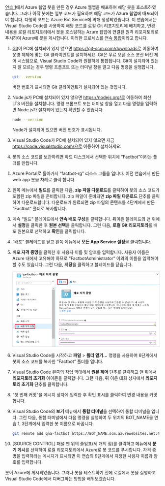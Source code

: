 [연습 1](#Exercise1)에서 Azure 웹앱 봇을 만든 경우 Azure 웹앱을 배포하여 해당 봇을 호스트하였습니다. 그러나 아직 봇에는 일부 코드가 필요하며 해당 코드가 Azure 웹앱에 배포되어야 합니다. 다행히 코드는 Azure Bot Service에 의해 생성되었습니다. 이 연습에서는 Visual Studio Code를 사용하여 해당 코드를 로컬 Git 리포지토리에 배치하고, 변경 내용을 로컬 리포지토리에서 봇을 호스팅하는 Azure 웹앱에 연결된 원격 리포지토리로 푸시하여 Azure에 봇을 게시합니다. 이러한 프로세스를 [연속 통합](https://en.wikipedia.org/wiki/Continuous_integration)이라고 합니다.

1. [Git](https://git-scm.com/)이 PC에 설치되어 있지 않으면 https://git-scm.com/downloads로 이동하여 운영 체제에 맞는 Git 클라이언트를 설치하세요. Git은 무료 오픈 소스 분산 버전 제어 시스템으로, Visual Studio Code와 원활하게 통합됩니다. Git이 설치되어 있는지 잘 모르는 경우 명령 프롬프트 또는 터미널 창을 열고 다음 명령을 실행합니다.

    ```bash
    git --version
    ```

    버전 번호가 표시되면 Git 클라이언트가 설치되어 있는 것입니다.

1. Node.js가 PC에 설치되어 있지 않으면 https://nodejs.org/로 이동하여 최신 LTS 버전을 설치합니다. 명령 프롬프트 또는 터미널 창을 열고 다음 명령을 입력하면 Node.js가 설치되어 있는지 확인할 수 있습니다.

    ```bash
    node --version
    ```

    Node가 설치되어 있으면 버전 번호가 표시됩니다.

1. Visual Studio Code가 PC에 설치되어 있지 않으면 지금 https://code.visualstudio.com/으로 이동하여 설치하세요.

1. 봇의 소스 코드를 보관하려면 하드 디스크에서 선택한 위치에 “Factbot”이라는 폴더를 만듭니다.

<!---TODO: Update for sandbox?--->
1. Azure Portal로 돌아가서 “factbot-rg” 리소스 그룹을 엽니다. 이전 연습에서 만든 web app 봇을 차례로 클릭 합니다.

1. 왼쪽 메뉴에서 **빌드**를 클릭한 다음, **zip 파일 다운로드**를 클릭하여 봇의 소스 코드가 포함된 zip 파일을 준비합니다. zip 파일이 준비되면 **zip 파일 다운로드** 단추를 클릭하여 다운로드합니다. 다운로드가 완료되면 zip 파일의 콘텐츠를 4단계에서 만든 “Factbot” 폴더로 복사합니다.

1. 계속 “빌드” 블레이드에서 **연속 배포 구성**을 클릭합니다. 뒤이은 블레이드의 맨 위에서 **설정**을 클릭한 후 **원본 선택**을 클릭합니다. 그런 다음, **로컬 Git 리포지토리**를 배포 원본으로 선택하고 **확인**을 클릭합니다.

1. “배포” 블레이드를 닫고 왼쪽 메뉴에서 **모든 App Service 설정**을 클릭합니다.

1. **배포 자격 증명**을 클릭한 후 사용자 이름 및 암호를 입력합니다. 사용자 이름은 Azure 내에서 고유해야 하므로 “FactbotAdministrator” 이외의 이름을 입력해야 할 수도 있습니다. 그런 다음, **저장**을 클릭하고 블레이드를 닫습니다.

    ![메뉴 항목을 자격 증명 하 고 단추가 강조 표시를 저장 하는 새 봇 배포를 사용 하 여 배포 자격 증명 화면을 표시 하는 App Service 블레이드를 보여 주는 Azure portal의 스크린샷.](../media/4-portal-enter-ci-creds.png)

1. Visual Studio Code를 시작하고 **파일** > **폴더 열기...** 명령을 사용하여 6단계에서 봇의 소스 코드를 복사한 “Factbot” 폴더를 엽니다.

1. Visual Studio Code 왼쪽의 작업 막대에서 **원본 제어** 단추를 클릭하고 맨 위에서 **리포지토리 초기화** 아이콘을 클릭합니다. 그런 다음, 뒤 이은 대화 상자에서 **리포지토리 초기화** 단추를 클릭합니다.

1. “첫 번째 커밋”을 메시지 상자에 입력한 후 확인 표시를 클릭하여 변경 내용을 커밋합니다.

1. Visual Studio Code의 **보기** 메뉴에서 **통합 터미널**을 선택하여 통합 터미널을 엽니다. 그런 다음, 통합 터미널에서 다음 명령을 실행하여 두 위치의 BOT_NAME을 연습 1, 3단계에서 입력한 봇 이름으로 바꿉니다.

    ```bash
    git remote add qna-factbot https://BOT_NAME.scm.azurewebsites.net:443/BOT_NAME.git
    ```

1. [SOURCE CONTROL] 패널 맨 위의 줄임표(세 개의 점)를 클릭하고 메뉴에서 **분기 게시**를 선택하여 로컬 리포지토리에서 Azure로 봇 코드를 푸시합니다. 자격 증명을 입력하라는 메시지가 표시되면 이 연습의 9단계에서 지정한 사용자 이름과 암호를 입력합니다.

봇이 Azure에 게시되었습니다. 그러나 봇을 테스트하기 전에 로컬에서 봇을 실행하고 Visual Studio Code에서 디버그하는 방법을 배워보겠습니다.
